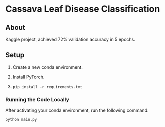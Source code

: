 # Cassava Leaf Disease Classification

## About

Kaggle project, achieved 72% validation accuracy in 5 epochs.

## Setup

1. Create a new conda environment.

2. Install PyTorch.

3. `pip install -r requirements.txt`

### Running the Code Locally

After activating your conda environment, run the following command:

```
python main.py
```
